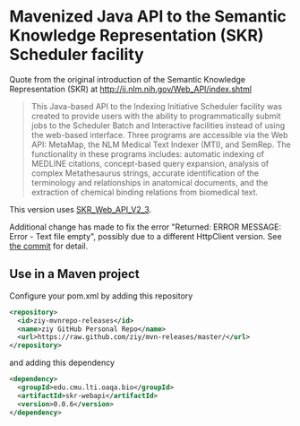 Mavenized Java API to the Semantic Knowledge Representation (SKR) Scheduler facility
====================================================================================

Quote from the original introduction of the Semantic Knowledge Representation (SKR) at http://ii.nlm.nih.gov/Web_API/index.shtml

> This Java-based API to the Indexing Initiative Scheduler facility was created to provide users with the ability to programmatically submit jobs to the Scheduler Batch and Interactive facilities instead of using the web-based interface. Three programs are accessible via the Web API: MetaMap, the NLM Medical Text Indexer (MTI), and SemRep. The functionality in these programs includes: automatic indexing of MEDLINE citations, concept-based query expansion, analysis of complex Metathesaurus strings, accurate identification of the terminology and relationships in anatomical documents, and the extraction of chemical binding relations from biomedical text.

This version uses [SKR_Web_API_V2_3](https://ii.nlm.nih.gov/Web_API/SKR_Web_API_V2_3.jar).

Additional change has made to fix the error "Returned: ERROR MESSAGE: Error - Text file empty", possibly due to a different HttpClient version. See [the commit](https://github.com/ziy/skr-webapi/commit/7530362f93662fbbd606078e83dc064dc25d2af1) for detail.

Use in a Maven project
-------------------------

Configure your pom.xml by adding this repository

```xml
<repository>
  <id>ziy-mvnrepo-releases</id>
  <name>ziy GitHub Personal Repo</name>
  <url>https://raw.github.com/ziy/mvn-releases/master/</url>
</repository>
```

and adding this dependency

```xml
<dependency>
  <groupId>edu.cmu.lti.oaqa.bio</groupId>
  <artifactId>skr-webapi</artifactId>
  <version>0.0.6</version>
</dependency>
```
